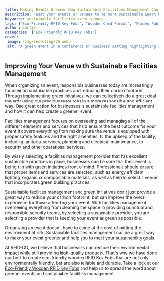 ```yaml
---
title: Making Events Greener How Sustainable Facilities Management Can Improve Your Venue Experience
description: "Want your events or venues to be more sustainable Learn how sustainable facilities management can help improve your guests experience and make your events greener"
keywords: sustainable facilities event venues
tags: ["Eco-Friendly RFID Key Fobs", "Wooden Card Format", "Wooden Fob Format", "Event Venues", "Healthcare Facilities"]
author: Curtis
categories: ["Eco Friendly RFID Key Fobs"]
cover: 
 image: /img/recycling/76.webp
 alt: 'A green event in a conference or business setting highlighting sustainable facilities management within event venues'
---
```

## Improving Your Venue with Sustainable Facilities Management 

When organizing an event, responsible businesses today are increasingly focused on sustainable practices and reducing their carbon footprint. Through implementing green initiatives, we can collectively do a great deal towards using our precious resources in a more responsible and efficient way. One great option for businesses is sustainable facilities management and how it can help create a greener event.

Facilities management focuses on overseeing and managing all of the different elements and services that help ensure the best outcome for your event.It covers everything from making sure the venue is equipped with proper safety features and the right amenities, to the upkeep of the facility, including janitorial services, plumbing and electrical maintenance, to security and other operational services.

By wisely selecting a facilities management provider that has excellent sustainable practices in place, businesses can be sure that their event is being run with green initiatives front of mind. Professionals should ensure that proper items and services are selected, such as energy efficient lighting, organic or compostable materials, as well as help to select a venue that incorporates green building practices. 

Sustainable facilities management and green initiatives don't just provide a great way to reduce your carbon footprint, but can improve the overall experience for those attending your event. With facilities management overseeing everything from cleaning the space to providing punctual and responsible security teams, by selecting a sustainable provider, you are selecting a provider that is keeping your event as green as possible. 

Organizing an event doesn't have to come at the cost of putting the environment at risk. Sustainable facilities management can be a great way to make your event greener and help you to meet your sustainability goals.

At RFID-CO, we believe that businesses can reduce their environmental impact while still providing high-quality products. That's why we have done our best to create eco-friendly wooden RFID Key Fobs that are not only environmentally friendly, but are also reliable and durable. Take a look at our [Eco-Friendly Wooden RFID Key Fobs](/eco-friendly-rfid-key-fobs) and help us to spread the word about greener events and sustainable facilities management.
